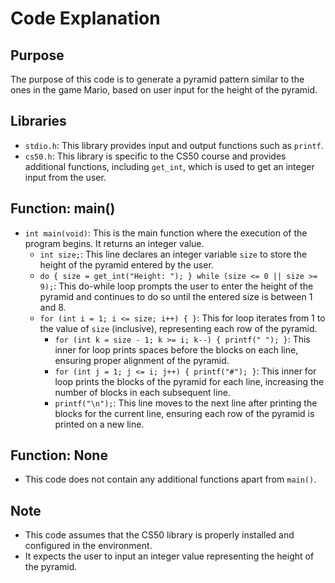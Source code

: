 # Code Explanation

## Purpose
The purpose of this code is to generate a pyramid pattern similar to the ones in the game Mario, based on user input for the height of the pyramid.

## Libraries
- `stdio.h`: This library provides input and output functions such as `printf`.
- `cs50.h`: This library is specific to the CS50 course and provides additional functions, including `get_int`, which is used to get an integer input from the user.

## Function: main()
- `int main(void)`: This is the main function where the execution of the program begins. It returns an integer value.
    - `int size;`: This line declares an integer variable `size` to store the height of the pyramid entered by the user.
    - `do { size = get_int("Height: "); } while (size <= 0 || size >= 9);`: This do-while loop prompts the user to enter the height of the pyramid and continues to do so until the entered size is between 1 and 8.
    - `for (int i = 1; i <= size; i++) { }`: This for loop iterates from 1 to the value of `size` (inclusive), representing each row of the pyramid.
        - `for (int k = size - 1; k >= i; k--) { printf(" "); }`: This inner for loop prints spaces before the blocks on each line, ensuring proper alignment of the pyramid.
        - `for (int j = 1; j <= i; j++) { printf("#"); }`: This inner for loop prints the blocks of the pyramid for each line, increasing the number of blocks in each subsequent line.
        - `printf("\n");`: This line moves to the next line after printing the blocks for the current line, ensuring each row of the pyramid is printed on a new line.

## Function: None
- This code does not contain any additional functions apart from `main()`.

## Note
- This code assumes that the CS50 library is properly installed and configured in the environment.
- It expects the user to input an integer value representing the height of the pyramid.